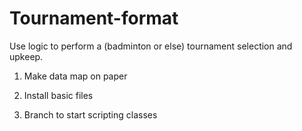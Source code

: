 # Tournament-format
Use logic to perform a (badminton or else) tournament selection and upkeep.

1. Make data map on paper

2. Install basic files

3. Branch to start scripting classes